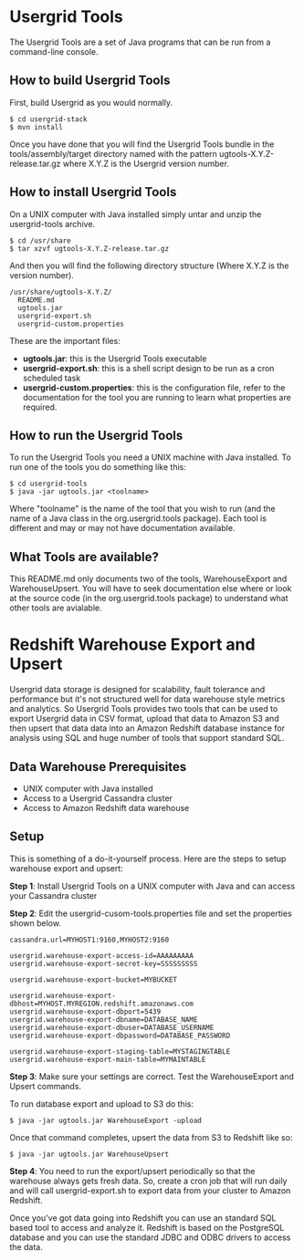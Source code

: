 Usergrid Tools
===
The Usergrid Tools are a set of Java programs that can be run from a command-line console.

How to build Usergrid Tools
---
First, build Usergrid as you would normally.

    $ cd usergrid-stack
    $ mvn install
    
Once you have done that you will find the Usergrid Tools bundle in the tools/assembly/target directory named with the pattern ugtools-X.Y.Z-release.tar.gz where X.Y.Z is the Usergrid version number.

How to install Usergrid Tools
---
On a UNIX computer with Java installed simply untar and unzip the usergrid-tools archive.

    $ cd /usr/share
    $ tar xzvf ugtools-X.Y.Z-release.tar.gz
    
And then you will find the following directory structure (Where X.Y.Z is the version number).

    /usr/share/ugtools-X.Y.Z/
      README.md
      ugtools.jar
      usergrid-export.sh
      usergrid-custom.properties

These are the important files:

* __ugtools.jar__: this is the Usergrid Tools executable
* __usergrid-export.sh__: this is a shell script design to be run as a cron scheduled task
* __usergrid-custom.properties__: this is the configuration file, refer to the documentation for the tool you are running to learn what properties are required.


How to run the Usergrid Tools
---
To run the Usergrid Tools you need a UNIX machine with Java installed. To run one of the tools
you do something like this:

    $ cd usergrid-tools
    $ java -jar ugtools.jar <toolname>

Where "toolname" is the name of the tool that you wish to run (and the name of a Java class in the org.usergrid.tools package). Each tool is different and may or may not have documentation available.

What Tools are available?
---
This README.md only documents two of the tools, WarehouseExport and WarehouseUpsert. You will have to seek documentation else where or look at the source code (in the org.usergrid.tools package) to understand what other tools are avialable.


Redshift Warehouse Export and Upsert
===
Usergrid data storage is designed for scalability, fault tolerance and performance but it's not structured well for data warehouse style metrics and analytics. So Usergrid Tools provides two tools that can be used to export Usergrid data in CSV format, upload that data to Amazon S3 and then upsert that data data into an Amazon Redshift database instance for analysis using SQL and huge number of tools that support standard SQL.

Data Warehouse Prerequisites
---
* UNIX computer with Java installed
* Access to a Usergrid Cassandra cluster
* Access to Amazon Redshift data warehouse

Setup
---
This is something of a do-it-yourself process. Here are the steps to setup warehouse export and upsert:

__Step 1__: Install Usergrid Tools on a UNIX computer with Java and can access your Cassandra cluster

__Step 2__: Edit the usergrid-cusom-tools.properties file and set the properties shown below.

    cassandra.url=MYHOST1:9160,MYHOST2:9160

    usergrid.warehouse-export-access-id=AAAAAAAAA
    usergrid.warehouse-export-secret-key=SSSSSSSSS

    usergrid.warehouse-export-bucket=MYBUCKET

    usergrid.warehouse-export-dbhost=MYHOST.MYREGION.redshift.amazonaws.com
    usergrid.warehouse-export-dbport=5439
    usergrid.warehouse-export-dbname=DATABASE_NAME
    usergrid.warehouse-export-dbuser=DATABASE_USERNAME
    usergrid.warehouse-export-dbpassword=DATABASE_PASSWORD

    usergrid.warehouse-export-staging-table=MYSTAGINGTABLE
    usergrid.warehouse-export-main-table=MYMAINTABLE

__Step 3__: Make sure your settings are correct. Test the WarehouseExport and Upsert commands. 

To run database export and upload to S3 do this:
    
    $ java -jar ugtools.jar WarehouseExport -upload
    
Once that command completes, upsert the data from S3 to Redshift like so:
    
    $ java -jar ugtools.jar WarehouseUpsert
    
__Step 4__: You need to run the export/upsert periodically so that the warehouse always gets fresh data. So, create a cron job that will run daily and will call usergrid-export.sh to export data from your cluster to Amazon Redshift.

Once you've got data going into Redshift you can use an standard SQL based tool to access and analyze it. Redshift is based on the PostgreSQL database and you can use the standard JDBC and ODBC drivers to access the data.




